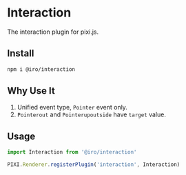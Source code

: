 # Interaction
The interaction plugin for pixi.js.

## Install

```bash
npm i @iro/interaction
```

## Why Use It
1. Unified event type, `Pointer` event only.
2. `Pointerout` and `Pointerupoutside` have `target` value.

## Usage

```js
import Interaction from '@iro/interaction'

PIXI.Renderer.registerPlugin('interaction', Interaction)
```
